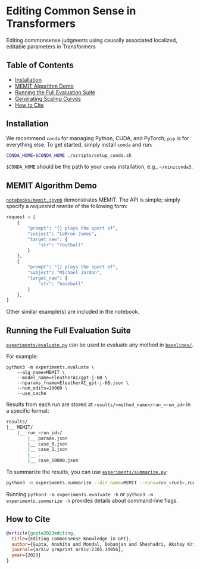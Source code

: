 # Editing Common Sense in Transformers

Editing commonsense judgments using causally associated localized, editable parameters in Transformers

## Table of Contents

- [Installation](#installation)
- [MEMIT Algorithm Demo](#memit-algorithm-demo)
- [Running the Full Evaluation Suite](#running-the-full-evaluation-suite)
- [Generating Scaling Curves](#generating-scaling-curves)
- [How to Cite](#how-to-cite)

## Installation

We recommend `conda` for managing Python, CUDA, and PyTorch; `pip` is for everything else. To get started, simply install `conda` and run:
```bash
CONDA_HOME=$CONDA_HOME ./scripts/setup_conda.sh
```

`$CONDA_HOME` should be the path to your `conda` installation, e.g., `~/miniconda3`.

## MEMIT Algorithm Demo

[`notebooks/memit.ipynb`](notebooks/memit.ipynb) demonstrates MEMIT. The API is simple; simply specify a *requested rewrite* of the following form:

```python
request = [
    {
        "prompt": "{} plays the sport of",
        "subject": "LeBron James",
        "target_new": {
            "str": "football"
        }
    },
    {
        "prompt": "{} plays the sport of",
        "subject": "Michael Jordan",
        "target_new": {
            "str": "baseball"
        }
    },
]
```

Other similar example(s) are included in the notebook.

## Running the Full Evaluation Suite

[`experiments/evaluate.py`](experiments/evaluate.py) can be used to evaluate any method in [`baselines/`](baselines/).

For example:
```
python3 -m experiments.evaluate \
    --alg_name=MEMIT \
    --model_name=EleutherAI/gpt-j-6B \
    --hparams_fname=EleutherAI_gpt-j-6B.json \
    --num_edits=10000 \
    --use_cache
```
Results from each run are stored at `results/<method_name>/run_<run_id>` in a specific format:
```bash
results/
|__ MEMIT/
    |__ run_<run_id>/
        |__ params.json
        |__ case_0.json
        |__ case_1.json
        |__ ...
        |__ case_10000.json
```

To summarize the results, you can use [`experiments/summarize.py`](experiments/summarize.py):
```bash
python3 -m experiments.summarize --dir_name=MEMIT --runs=run_<run1>,run_<run2>
```

Running `python3 -m experiments.evaluate -h` or `python3 -m experiments.summarize -h` provides details about command-line flags.

## How to Cite

```bibtex
@article{gupta2023editing,
  title={Editing Commonsense Knowledge in GPT},
  author={Gupta, Anshita and Mondal, Debanjan and Sheshadri, Akshay Krishna and Zhao, Wenlong and Li, Xiang Lorraine and Wiegreffe, Sarah and Tandon, Niket},
  journal={arXiv preprint arXiv:2305.14956},
  year={2023}
}
```
